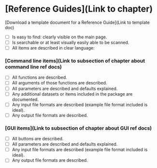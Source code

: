 # [Reference Guides](Link to chapter)
[Download a template document for a Reference Guide](Link to template doc)

- [ ] Is easy to find: clearly visible on the main page.  
- [ ] Is searchable or at least visually easily able to be scanned.  
- [ ] All items are described in clear language:  

### [Command line items](Link to subsection of chapter about command line ref docs)
  - [ ] All functions are described.  
  - [ ] All arguments of those functions are described.  
  - [ ] All parameters are described and defaults explained.  
  - [ ] Any additional datasets or items included in the package are documented.  
  - [ ] Any input file formats are described (example file format included is ideal).  
  - [ ] Any output file formats are described.  

### [GUI items](Link to subsection of chapter about GUI ref docs)
  - [ ] All buttons are described.  
  - [ ] All parameters are described and defaults explained.  
  - [ ] Any input file formats are described (example file format included is ideal).  
  - [ ] Any output file formats are described.  

